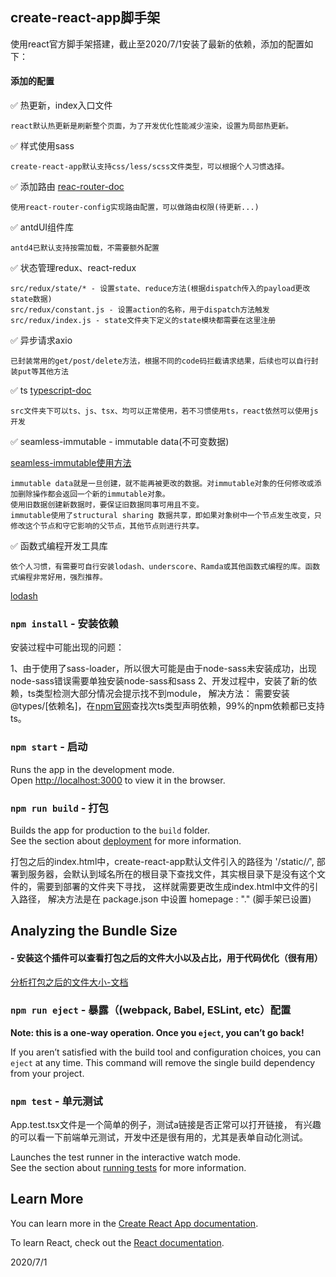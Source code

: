 
## create-react-app脚手架

使用react官方脚手架搭建，截止至2020/7/1安装了最新的依赖，添加的配置如下：

#### 添加的配置

✅ 热更新，index入口文件 

    react默认热更新是刷新整个页面，为了开发优化性能减少渲染，设置为局部热更新。

✅ 样式使用sass 

    create-react-app默认支持css/less/scss文件类型，可以根据个人习惯选择。

✅ 添加路由 [reac-router-doc](https://create-react-app.dev/docs/adding-a-router/)

    使用react-router-config实现路由配置，可以做路由权限(待更新...)

✅ antdUI组件库

    antd4已默认支持按需加载，不需要额外配置

✅ 状态管理redux、react-redux

    src/redux/state/* - 设置state、reduce方法(根据dispatch传入的payload更改state数据)
    src/redux/constant.js - 设置action的名称，用于dispatch方法触发
    src/redux/index.js - state文件夹下定义的state模块都需要在这里注册

✅ 异步请求axio

    已封装常用的get/post/delete方法，根据不同的code码拦截请求结果，后续也可以自行封装put等其他方法

✅ ts [typescript-doc](https://create-react-app.dev/docs/adding-typescript/)

    src文件夹下可以ts、js、tsx、均可以正常使用，若不习惯使用ts，react依然可以使用js开发

✅ seamless-immutable - immutable data(不可变数据)

  [seamless-immutable使用方法](https://www.npmjs.com/package/seamless-immutable)

    immutable data就是一旦创建，就不能再被更改的数据。对immutable对象的任何修改或添加删除操作都会返回一个新的immutable对象。
    使用旧数据创建新数据时，要保证旧数据同事可用且不变。
    immutable使用了structural sharing 数据共享，即如果对象树中一个节点发生改变，只修改这个节点和守它影响的父节点，其他节点则进行共享。
  
✅ 函数式编程开发工具库 

    依个人习惯，有需要可自行安装lodash、underscore、Ramda或其他函数式编程的库。函数式编程非常好用，强烈推荐。

  [lodash](https://www.lodashjs.com/)


### `npm install` - 安装依赖

安装过程中可能出现的问题：

1、由于使用了sass-loader，所以很大可能是由于node-sass未安装成功，出现node-sass错误需要单独安装node-sass和sass
2、开发过程中，安装了新的依赖，ts类型检测大部分情况会提示找不到module，
   解决方法： 需要安装@types/[依赖名]，在[npm官网](https://www.npmjs.com/)查找次ts类型声明依赖，99%的npm依赖都已支持ts。

### `npm start` - 启动

Runs the app in the development mode.<br />
Open [http://localhost:3000](http://localhost:3000) to view it in the browser.


### `npm run build` - 打包

Builds the app for production to the `build` folder.<br />
See the section about [deployment](https://facebook.github.io/create-react-app/docs/deployment) for more information.

打包之后的index.html中，create-react-app默认文件引入的路径为 '/static/*/*', 
部署到服务器，会默认到域名所在的根目录下查找文件，其实根目录下是没有这个文件的，需要到部署的文件夹下寻找，
这样就需要更改生成index.html中文件的引入路径，
解决方法是在 package.json 中设置 homepage : "." (脚手架已设置)

## Analyzing the Bundle Size  
#### - 安装这个插件可以查看打包之后的文件大小以及占比，用于代码优化（很有用）

[分析打包之后的文件大小-文档](https://create-react-app.dev/docs/analyzing-the-bundle-size/)

### `npm run eject` - 暴露（(webpack, Babel, ESLint, etc）配置

**Note: this is a one-way operation. Once you `eject`, you can’t go back!**

If you aren’t satisfied with the build tool and configuration choices, you can `eject` at any time. This command will remove the single build dependency from your project.

### `npm test` - 单元测试

App.test.tsx文件是一个简单的例子，测试a链接是否正常可以打开链接，
有兴趣的可以看一下前端单元测试，开发中还是很有用的，尤其是表单自动化测试。

Launches the test runner in the interactive watch mode.<br />
See the section about [running tests](https://facebook.github.io/create-react-app/docs/running-tests) for more information.


## Learn More

You can learn more in the [Create React App documentation](https://facebook.github.io/create-react-app/docs/getting-started).

To learn React, check out the [React documentation](https://reactjs.org/).


2020/7/1